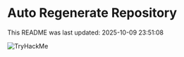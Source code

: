 # Auto Regenerate Repository

This README was last updated: 2025-10-09 23:51:08

 ![TryHackMe](https://tryhackme.com/badge/533634)